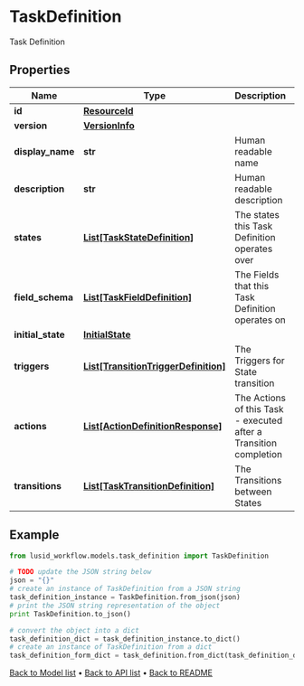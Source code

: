 # TaskDefinition

Task Definition

## Properties
Name | Type | Description | Notes
------------ | ------------- | ------------- | -------------
**id** | [**ResourceId**](ResourceId.md) |  | 
**version** | [**VersionInfo**](VersionInfo.md) |  | [optional] 
**display_name** | **str** | Human readable name | 
**description** | **str** | Human readable description | [optional] 
**states** | [**List[TaskStateDefinition]**](TaskStateDefinition.md) | The states this Task Definition operates over | 
**field_schema** | [**List[TaskFieldDefinition]**](TaskFieldDefinition.md) | The Fields that this Task Definition operates on | [optional] 
**initial_state** | [**InitialState**](InitialState.md) |  | 
**triggers** | [**List[TransitionTriggerDefinition]**](TransitionTriggerDefinition.md) | The Triggers for State transition | [optional] 
**actions** | [**List[ActionDefinitionResponse]**](ActionDefinitionResponse.md) | The Actions of this Task - executed after a Transition completion | [optional] 
**transitions** | [**List[TaskTransitionDefinition]**](TaskTransitionDefinition.md) | The Transitions between States | [optional] 

## Example

```python
from lusid_workflow.models.task_definition import TaskDefinition

# TODO update the JSON string below
json = "{}"
# create an instance of TaskDefinition from a JSON string
task_definition_instance = TaskDefinition.from_json(json)
# print the JSON string representation of the object
print TaskDefinition.to_json()

# convert the object into a dict
task_definition_dict = task_definition_instance.to_dict()
# create an instance of TaskDefinition from a dict
task_definition_form_dict = task_definition.from_dict(task_definition_dict)
```
[Back to Model list](../README.md#documentation-for-models) &#8226; [Back to API list](../README.md#documentation-for-api-endpoints) &#8226; [Back to README](../README.md)


